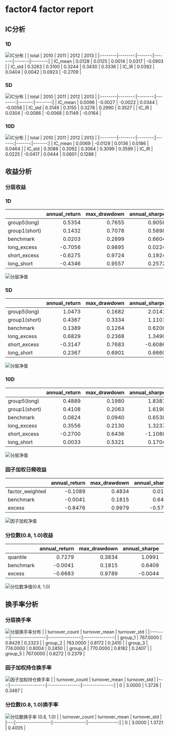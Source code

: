 # factor4 factor report
## IC分析
### 1D
![IC分布](IC/factor4_1D.png)
|         |   total |   2010 |   2011 |   2012 |    2013 |
|:--------|--------:|-------:|-------:|-------:|--------:|
| IC_mean |  0.0128 | 0.0125 | 0.0014 | 0.0317 | -0.0903 |
| IC_std  |  0.3263 | 0.3100 | 0.3244 | 0.3430 |  0.3336 |
| IC_IR   |  0.0392 | 0.0404 | 0.0042 | 0.0923 | -0.2709 |

### 5D
![IC分布](IC/factor4_5D.png)
|         |   total |    2010 |    2011 |   2012 |    2013 |
|:--------|--------:|--------:|--------:|-------:|--------:|
| IC_mean |  0.0096 | -0.0027 | -0.0022 | 0.0344 | -0.0058 |
| IC_std  |  0.3149 |  0.3155 |  0.3278 | 0.2990 |  0.3527 |
| IC_IR   |  0.0304 | -0.0086 | -0.0068 | 0.1149 | -0.0164 |

### 10D
![IC分布](IC/factor4_10D.png)
|         |   total |    2010 |   2011 |   2012 |   2013 |
|:--------|--------:|--------:|-------:|-------:|-------:|
| IC_mean |  0.0069 | -0.0129 | 0.0136 | 0.0186 | 0.0464 |
| IC_std  |  0.3088 |  0.3092 | 0.3064 | 0.3099 | 0.3599 |
| IC_IR   |  0.0225 | -0.0417 | 0.0444 | 0.0601 | 0.1288 |

## 收益分析
### 分层收益
### 1D
|               |   annual_return |   max_drawdown |   annual_sharpe |   annual_calmar |   win_rate |   avg_win_return |   avg_loss_return |   profit_loss_ratio |   annual_volatility |   annual_downside_deviation |   annual_sortino |
|:--------------|----------------:|---------------:|----------------:|----------------:|-----------:|-----------------:|------------------:|--------------------:|--------------------:|----------------------------:|-----------------:|
| group5(long)  |          0.5354 |         0.7655 |          0.9058 |         11.1029 |     0.5095 |           0.0449 |           -0.0395 |              1.1388 |              0.9852 |                      0.5879 |           1.5178 |
| group1(short) |          0.1432 |         0.7078 |          0.5898 |          3.2130 |     0.4918 |           0.0436 |           -0.0378 |              1.1524 |              0.9450 |                      0.5095 |           1.0938 |
| benchmark     |          0.0203 |         0.2899 |          0.6604 |          1.1093 |     0.4930 |           0.0708 |           -0.0622 |              1.1392 |              1.2968 |                      0.7104 |           1.2055 |
| long_excess   |         -0.7056 |         0.9895 |          0.0224 |        -11.3203 |     0.4880 |           0.0804 |           -0.0763 |              1.0532 |              1.5981 |                      0.8965 |           0.0400 |
| short_excess  |         -0.6275 |         0.9724 |          0.1924 |        -10.2438 |     0.5006 |           0.0774 |           -0.0752 |              1.0290 |              1.5546 |                      1.0274 |           0.2911 |
| long_short    |         -0.4346 |         0.9557 |          0.2572 |         -7.2195 |     0.5019 |           0.0588 |           -0.0566 |              1.0392 |              1.3025 |                      0.9923 |           0.3376 |

![分层净值](net_value/factor4_1D.png)
### 5D
|               |   annual_return |   max_drawdown |   annual_sharpe |   annual_calmar |   win_rate |   avg_win_return |   avg_loss_return |   profit_loss_ratio |   annual_volatility |   annual_downside_deviation |   annual_sortino |
|:--------------|----------------:|---------------:|----------------:|----------------:|-----------:|-----------------:|------------------:|--------------------:|--------------------:|----------------------------:|-----------------:|
| group5(long)  |          1.0473 |         0.1682 |          2.0141 |         98.8502 |     0.5490 |           0.0199 |           -0.0173 |              1.1534 |              0.3943 |                      0.2086 |           3.8079 |
| group1(short) |          0.4367 |         0.3334 |          1.1101 |         20.7934 |     0.5108 |           0.0205 |           -0.0178 |              1.1500 |              0.3968 |                      0.2203 |           2.0000 |
| benchmark     |          0.1389 |         0.1264 |          0.6206 |         17.4538 |     0.4879 |           0.0145 |           -0.0125 |              1.1570 |              0.2667 |                      0.1409 |           1.1748 |
| long_excess   |          0.6829 |         0.2368 |          1.3490 |         45.7727 |     0.5134 |           0.0248 |           -0.0210 |              1.1793 |              0.4660 |                      0.2579 |           2.4372 |
| short_excess  |         -0.3147 |         0.7683 |         -0.6086 |         -6.5011 |     0.5019 |           0.0211 |           -0.0234 |              0.8996 |              0.4518 |                      0.2981 |          -0.9225 |
| long_short    |          0.2367 |         0.6901 |          0.6660 |          5.4455 |     0.5223 |           0.0263 |           -0.0258 |              1.0189 |              0.5310 |                      0.3362 |           1.0520 |

![分层净值](net_value/factor4_5D.png)
### 10D
|               |   annual_return |   max_drawdown |   annual_sharpe |   annual_calmar |   win_rate |   avg_win_return |   avg_loss_return |   profit_loss_ratio |   annual_volatility |   annual_downside_deviation |   annual_sortino |
|:--------------|----------------:|---------------:|----------------:|----------------:|-----------:|-----------------:|------------------:|--------------------:|--------------------:|----------------------------:|-----------------:|
| group5(long)  |          0.4889 |         0.1980 |          1.8381 |         39.1939 |     0.5256 |           0.0120 |           -0.0098 |              1.2304 |              0.2311 |                      0.1239 |           3.4300 |
| group1(short) |          0.4108 |         0.2063 |          1.6190 |         31.6088 |     0.5115 |           0.0119 |           -0.0095 |              1.2588 |              0.2287 |                      0.1252 |           2.9572 |
| benchmark     |          0.0824 |         0.0940 |          0.6538 |         13.9123 |     0.4987 |           0.0074 |           -0.0066 |              1.1112 |              0.1350 |                      0.0720 |           1.2255 |
| long_excess   |          0.3556 |         0.2130 |          1.3237 |         26.5037 |     0.5179 |           0.0132 |           -0.0114 |              1.1572 |              0.2543 |                      0.1470 |           2.2902 |
| short_excess  |         -0.2700 |         0.6436 |         -1.1088 |         -6.6609 |     0.4897 |           0.0115 |           -0.0132 |              0.8690 |              0.2544 |                      0.1795 |          -1.5711 |
| long_short    |          0.0033 |         0.5321 |          0.1704 |          0.0983 |     0.5051 |           0.0154 |           -0.0153 |              1.0077 |              0.3201 |                      0.2103 |           0.2593 |

![分层净值](net_value/factor4_10D.png)
### 因子加权日频收益
|                 |   annual_return |   max_drawdown |   annual_sharpe |   annual_calmar |   win_rate |   avg_win_return |   avg_loss_return |   profit_loss_ratio |   annual_volatility |   annual_downside_deviation |   annual_sortino |
|:----------------|----------------:|---------------:|----------------:|----------------:|-----------:|-----------------:|------------------:|--------------------:|--------------------:|----------------------------:|-----------------:|
| factor_weighted |         -0.1089 |         0.4834 |          0.0110 |         -3.5773 |     0.5234 |           0.0211 |           -0.0231 |              0.9124 |              0.4860 |                      0.4176 |           0.0128 |
| benchmark       |         -0.0041 |         0.1815 |          0.6409 |         -0.3591 |     0.4944 |           0.0704 |           -0.0623 |              1.1297 |              1.2946 |                      0.7106 |           1.1677 |
| excess          |         -0.8476 |         0.9979 |         -0.5738 |        -13.4827 |     0.5006 |           0.0696 |           -0.0764 |              0.9119 |              1.4367 |                      0.8814 |          -0.9353 |

![因子加权净值](net_value/factor4_factor_weighted.png)
### 分位数(0.8, 1.0)收益
|           |   annual_return |   max_drawdown |   annual_sharpe |   annual_calmar |   win_rate |   avg_win_return |   avg_loss_return |   profit_loss_ratio |   annual_volatility |   annual_downside_deviation |   annual_sortino |
|:----------|----------------:|---------------:|----------------:|----------------:|-----------:|-----------------:|------------------:|--------------------:|--------------------:|----------------------------:|-----------------:|
| quantile  |          0.7279 |         0.3834 |          1.0991 |         30.1356 |     0.5275 |           0.0359 |           -0.0324 |              1.1057 |              0.7481 |                      0.5017 |           1.6390 |
| benchmark |         -0.0041 |         0.1815 |          0.6409 |         -0.3591 |     0.4944 |           0.0704 |           -0.0623 |              1.1297 |              1.2946 |                      0.7106 |           1.1677 |
| excess    |         -0.6683 |         0.9789 |         -0.0044 |        -10.8382 |     0.5044 |           0.0728 |           -0.0741 |              0.9819 |              1.4740 |                      0.8958 |          -0.0072 |

![分位数净值(0.8, 1.0)](net_value/factor4_quantile.png)
## 换手率分析
### 分层换手率
![分层换手率分布](turnover/factor4_group.png)
|         |   turnover_count |   turnover_mean |   turnover_std |
|:--------|-----------------:|----------------:|---------------:|
| group_1 |         767.0000 |          0.8429 |         0.2323 |
| group_2 |         763.0000 |          0.8172 |         0.2410 |
| group_3 |         774.0000 |          0.8004 |         0.2450 |
| group_4 |         770.0000 |          0.8182 |         0.2407 |
| group_5 |         767.0000 |          0.8272 |         0.2379 |

### 因子加权持仓换手率
![因子加权持仓换手率](turnover/factor4_factor_weighted.png)
|    |   turnover_count |   turnover_mean |   turnover_std |
|---:|-----------------:|----------------:|---------------:|
|  0 |           3.0000 |          1.3726 |         0.3487 |

### 分位数(0.8, 1.0)换手率
![分位数换手率 (0.8, 1.0)](turnover/factor4_quantile.png)
|    |   turnover_count |   turnover_mean |   turnover_std |
|---:|-----------------:|----------------:|---------------:|
|  0 |           3.0000 |          1.3721 |         0.4005 |

